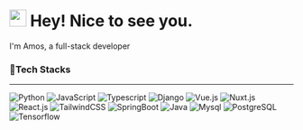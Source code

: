 # <img src="https://camo.githubusercontent.com/d3359cb00ab0b5ed8f2e1fe3fceb4fbaf3b614340f8c0db99c17b9f50b351770/68747470733a2f2f656d6f6a69732e736c61636b6d6f6a69732e636f6d2f656d6f6a69732f696d616765732f313533313834393433302f343234362f626c6f622d73756e676c61737365732e6769663f31353331383439343330" width="30" data-canonical-src="https://emojis.slackmojis.com/emojis/images/1531849430/4246/blob-sunglasses.gif?1531849430" style="max-width: 100%;"> Hey! Nice to see you.

I'm Amos, a full-stack developer
<br>

### 🎍Tech Stacks

---

![Python](https://img.shields.io/badge/-Python-black?style=flat-square&logo=Python)
![JavaScript](https://img.shields.io/badge/-JavaScript-black?style=flat-square&logo=JavaScript)
![Typescript](https://img.shields.io/badge/-Typescript-black?style=flat-square&logo=Typescript)
![Django](https://img.shields.io/badge/-Django-black?style=flat-square&logo=Django&logoColor=green)
![Vue.js](https://img.shields.io/badge/-Vue.js-black?style=flat-square&logo=Vue.js)
![Nuxt.js](https://img.shields.io/badge/-Nuxt.js-black?style=flat-square&logo=Nuxt.js)
![React.js](https://img.shields.io/badge/-React.js-black?style=flat-square&logo=React)
![TailwindCSS](https://img.shields.io/badge/-TailwindCSS-black?style=flat-square&logo=TailwindCSS)
![SpringBoot](https://img.shields.io/badge/-SpringBoot-black?style=flat-square&logo=SpringBoot)
![Java](https://img.shields.io/badge/Java-black?style=flat-square&logo=Java)
![Mysql](https://img.shields.io/badge/-MySQL-black?style=flat-square&logo=MySQL&logoColor=white)
![PostgreSQL](https://img.shields.io/badge/-PostgreSQL-black?style=flat-square&logo=PostgreSQL)
![Tensorflow](https://img.shields.io/badge/-Tensorflow-black?style=flat-square&logo=Tensorflow)
